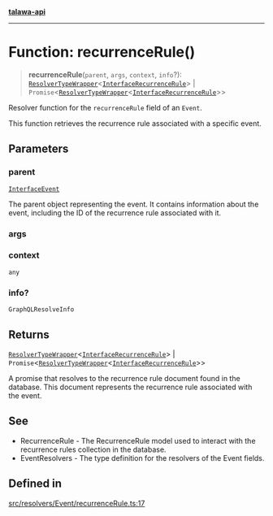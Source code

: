 [**talawa-api**](../../../../README.md)

***

# Function: recurrenceRule()

> **recurrenceRule**(`parent`, `args`, `context`, `info`?): [`ResolverTypeWrapper`](../../../../types/generatedGraphQLTypes/type-aliases/ResolverTypeWrapper.md)\<[`InterfaceRecurrenceRule`](../../../../models/RecurrenceRule/interfaces/InterfaceRecurrenceRule.md)\> \| `Promise`\<[`ResolverTypeWrapper`](../../../../types/generatedGraphQLTypes/type-aliases/ResolverTypeWrapper.md)\<[`InterfaceRecurrenceRule`](../../../../models/RecurrenceRule/interfaces/InterfaceRecurrenceRule.md)\>\>

Resolver function for the `recurrenceRule` field of an `Event`.

This function retrieves the recurrence rule associated with a specific event.

## Parameters

### parent

[`InterfaceEvent`](../../../../models/Event/interfaces/InterfaceEvent.md)

The parent object representing the event. It contains information about the event, including the ID of the recurrence rule associated with it.

### args

### context

`any`

### info?

`GraphQLResolveInfo`

## Returns

[`ResolverTypeWrapper`](../../../../types/generatedGraphQLTypes/type-aliases/ResolverTypeWrapper.md)\<[`InterfaceRecurrenceRule`](../../../../models/RecurrenceRule/interfaces/InterfaceRecurrenceRule.md)\> \| `Promise`\<[`ResolverTypeWrapper`](../../../../types/generatedGraphQLTypes/type-aliases/ResolverTypeWrapper.md)\<[`InterfaceRecurrenceRule`](../../../../models/RecurrenceRule/interfaces/InterfaceRecurrenceRule.md)\>\>

A promise that resolves to the recurrence rule document found in the database. This document represents the recurrence rule associated with the event.

## See

 - RecurrenceRule - The RecurrenceRule model used to interact with the recurrence rules collection in the database.
 - EventResolvers - The type definition for the resolvers of the Event fields.

## Defined in

[src/resolvers/Event/recurrenceRule.ts:17](https://github.com/Suyash878/talawa-api/blob/095e6964ce2a06c1c30d1acf81b6162203f1db91/src/resolvers/Event/recurrenceRule.ts#L17)
